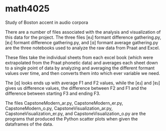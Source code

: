 # math4025
Study of Boston accent in audio corpora

There are a number of files associated with the analysis and visualization of this data for the project.
The three files [eɹ] formant difference gathering.py, [ɐɹ] formant difference gathering.py, and [ɑ] formant average gathering.py are the three notebooks used to analyze the raw data from Praat and Excel.

These files take the individual sheets from each excel book (which were extrapolated from the Praat phonetic data) and averages each sheet down to a single point of data by analyzing and averaging the different formant values over time, and then converts them into which ever variable we need.

The [ɑ] looks ends up with average F1 and F2 values, while the [eɹ] and [ɐɹ] gives us difference values, the difference between F2 and F1 and the difference between starting F3 and ending F3.

The files CapstoneModern_ar.py, CapstoneModern_er.py, CapstoneModern_o.py, CapstoneVisualization_ar.py, CapstoneVisualization_er.py, and CapstoneVisualization_o.py are the programs that produced the Python scatter plots when given the dataframes of the data.
